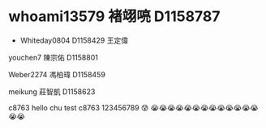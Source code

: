 
# whoami13579 褚翊喨 D1158787

- Whiteday0804 D1158429 王定偉

youchen7 陳宗佑 D1158801

Weber2274 馮柏瑋 D1158459


meikung 莊智凱 D1158623

c8763
hello chu
test
c8763
123456789
😰
😭😭😭😭😭😭😭😭😭😭😭😭😭😭😭



